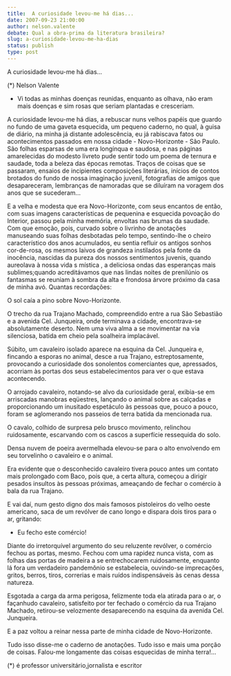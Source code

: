 ```yaml
---
title:  A curiosidade levou-me há dias...
date: 2007-09-23 21:00:00
author: nelson.valente
debate: Qual a obra-prima da literatura brasileira?
slug: a-curiosidade-levou-me-ha-dias
status: publish 
type: post
---
```


A curiosidade levou-me há dias...  

  

 (\*) Nelson Valente  

  

  

  

- Vi todas as minhas doenças reunidas, enquanto as olhava, não eram mais doenças e sim rosas que seriam plantadas e cresceriam.   

  

  

  

 A curiosidade levou-me há dias, a rebuscar nuns velhos papéis que guardo no fundo de uma gaveta esquecida, um pequeno caderno, no qual, à guisa de diário, na minha já distante adolescência, eu já rabiscava fatos ou acontecimentos passados em nossa cidade - Novo-Horizonte - São Paulo. São folhas esparsas de uma era longínqua e saudosa, e nas páginas amarelecidas do modesto livreto pude sentir todo um poema de ternura e saudade, toda a beleza das épocas remotas. Traços de coisas que se passaram, ensaios de incipientes composições literárias, inícios de contos brotados do fundo de nossa imaginação juvenil, fotografias de amigos que desapareceram, lembranças de namoradas que se diluíram na voragem dos anos que se sucederam...  

 E a velha e modesta que era Novo-Horizonte, com seus encantos de então, com suas imagens características de pequenina e esquecida povoação do Interior, passou pela minha memória, envoltas nas brumas da saudade. Com que emoção, pois, curvado sobre o livrinho de anotações manuseando suas folhas desbotadas pelo tempo, sentindo-lhe o cheiro característico dos anos acumulados, eu sentia refluir os antigos sonhos cor-de-rosa, os mesmos laivos de grandeza instilados pela fonte da inocência, nascidas da pureza dos nossos sentimentos juvenis, quando aureolava à nossa vida s mística , a deliciosa ondas das esperanças mais sublimes;quando acreditávamos que nas lindas noites de prenilúnio os fantasmas se reuniam à sombra da alta e frondosa árvore próximo da casa de minha avó. Quantas recordações:  

 O sol caía a pino sobre Novo-Horizonte.  

 O trecho da rua Trajano Machado, compreendido entre a rua São Sebastião e a avenida Cel. Junqueira, onde terminava a cidade, encontrava-se absolutamente deserto. Nem uma viva alma a se movimentar na via silenciosa, batida em cheio pela soalheira implacável.  

  

 Súbito, um cavaleiro isolado aparece na esquina da Cel. Junqueira e, fincando a esporas no animal, desce a rua Trajano, estreptosamente, provocando a curiosidade dos sonolentos comerciantes que, apressados, acorriam às portas dos seus estabelecimentos para ver o que estava acontecendo.  

 O arrojado cavaleiro, notando-se alvo da curiosidade geral, exibia-se em arriscadas manobras eqüestres, lançando o animal sobre as calçadas e proporcionando um inusitado espetáculo às pessoas que, pouco a pouco, foram se aglomerando nos passeios de terra batida da mencionada rua.  

 O cavalo, colhido de surpresa pelo brusco movimento, relinchou ruidosamente, escarvando com os cascos a superfície ressequida do solo.  

 Densa nuvem de poeira avermelhada elevou-se para o alto envolvendo em seu torvelinho o cavaleiro e o animal.  

 Era evidente que o desconhecido cavaleiro tivera pouco antes um contato mais prolongado com Baco, pois que, a certa altura, começou a dirigir pesados insultos às pessoas próximas, ameaçando de fechar o comércio à bala da rua Trajano.  

 E vai daí, num gesto digno dos mais famosos pistoleiros do velho oeste americano, saca de um revólver de cano longo e dispara dois tiros para o ar, gritando:  

 - Eu fecho este comércio!  

 Diante do irretorquível argumento do seu reluzente revólver, o comércio fechou as portas, mesmo. Fechou com uma rapidez nunca vista, com as folhas das portas de madeira a se entrechocarem ruidosamente, enquanto lá fora um verdadeiro pandemônio se estabelecia, ouvindo-se imprecações, gritos, berros, tiros, correrias e mais ruídos indispensáveis às cenas dessa natureza.  

 Esgotada a carga da arma perigosa, felizmente toda ela atirada para o ar, o façanhudo cavaleiro, satisfeito por ter fechado o comércio da rua Trajano Machado, retirou-se velozmente desaparecendo na esquina da avenida Cel. Junqueira.  

 E a paz voltou a reinar nessa parte de minha cidade de Novo-Horizonte.   

 Tudo isso disse-me o caderno de anotações. Tudo isso e mais uma porção de coisas. Falou-me longamente das coisas esquecidas de minha terra!...  

  

  

(\*) é professor universitário,jornalista e escritor  

